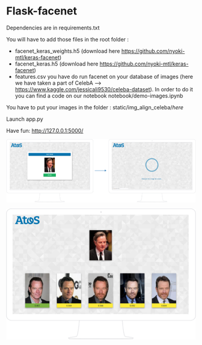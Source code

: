 # Flask-facenet

Dependencies are in requirements.txt

You will have to add those files in the root folder : 

- facenet_keras_weights.h5 (download here https://github.com/nyoki-mtl/keras-facenet)
- facenet_keras.h5 (download here https://github.com/nyoki-mtl/keras-facenet)
- features.csv you have do run facenet on your database of images (here we have taken a part of CelebA 
  --> https://www.kaggle.com/jessicali9530/celeba-dataset). In order to do it you can find a code on our notebook 
  notebook/demo-images.ipynb

You have to put your images in the folder : static/img_align_celeba/*here*

Launch app.py

Have fun:  http://127.0.0.1:5000/

![Image1](Image1.png)

![Image2](Image2.png)
